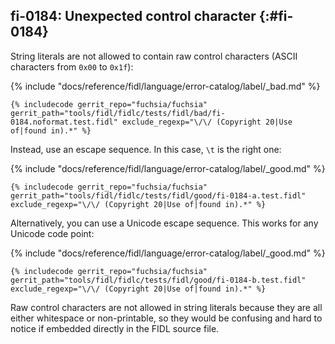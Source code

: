 ## fi-0184: Unexpected control character {:#fi-0184}

String literals are not allowed to contain raw control characters (ASCII
characters from `0x00` to `0x1f`):

{% include "docs/reference/fidl/language/error-catalog/label/_bad.md" %}

```fidl
{% includecode gerrit_repo="fuchsia/fuchsia" gerrit_path="tools/fidl/fidlc/tests/fidl/bad/fi-0184.noformat.test.fidl" exclude_regexp="\/\/ (Copyright 20|Use of|found in).*" %}
```

Instead, use an escape sequence. In this case, `\t` is the right one:

{% include "docs/reference/fidl/language/error-catalog/label/_good.md" %}

```fidl
{% includecode gerrit_repo="fuchsia/fuchsia" gerrit_path="tools/fidl/fidlc/tests/fidl/good/fi-0184-a.test.fidl" exclude_regexp="\/\/ (Copyright 20|Use of|found in).*" %}
```

Alternatively, you can use a Unicode escape sequence. This works for any Unicode
code point:

{% include "docs/reference/fidl/language/error-catalog/label/_good.md" %}

```fidl
{% includecode gerrit_repo="fuchsia/fuchsia" gerrit_path="tools/fidl/fidlc/tests/fidl/good/fi-0184-b.test.fidl" exclude_regexp="\/\/ (Copyright 20|Use of|found in).*" %}
```

Raw control characters are not allowed in string literals because they are all
either whitespace or non-printable, so they would be confusing and hard to
notice if embedded directly in the FIDL source file.

